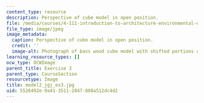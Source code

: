 ```yaml
---
content_type: resource
description: Perspective of cube model in open position.
file: /media/courses/4-111-introduction-to-architecture-environmental-design-spring-2014/5526492e9a4135112847888a512dc4d2_model2_jgj_ex3.jpg
file_type: image/jpeg
image_metadata:
  caption: Perspective of cube model in open position.
  credit: ''
  image-alt: Photograph of bass wood cube model with shifted portions of the cube.
learning_resource_types: []
ocw_type: OCWImage
parent_title: Exercise 3
parent_type: CourseSection
resourcetype: Image
title: model2_jgj_ex3.jpg
uid: 5526492e-9a41-3511-2847-888a512dc4d2
---
```

